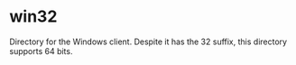 # win32

Directory for the Windows client. Despite it has the 32 suffix,
this directory supports 64 bits.
